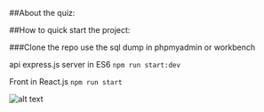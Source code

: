 ##About the quiz:

##How to quick start the project:

###Clone the repo
use the sql dump in phpmyadmin or workbench

api
express.js server in ES6
`npm run start:dev`

Front in React.js
`npm run start`


![alt text](https://github.com/slade850/Quiz-tech/blob/develop/sql_diagram.png?raw=true)

